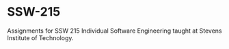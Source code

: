 # SSW-215
Assignments for SSW 215 Individual Software Engineering taught at Stevens Institute of Technology.
